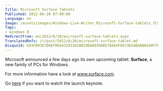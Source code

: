 ```yaml
---
Title: Microsoft Surface Tablets
Published: 2012-06-20 07:00:00
Language: en
Image: /assets/images/Windows-Live-Writer_Microsoft-Surface-tablets_7C94_Surface_3.jpg
Tags:
- windows 8
RedirectFrom: en/2012/6/20/microsoft-surface-tablets.aspx
TranslatedRefs: it/post/2012/6/20/microsoft-surface-tablet.md
DisqusId: 693FB93E7D6EF0EA432932A28B19DA085DAB57B4E4F8E53D34BA8B65A0F7E3F3
---
```

 

Microsoft announced a few days ago its own upcoming tablet: **Surface**, a new family of PCs for Windows.

For more information have a look at <a href="http://www.surface.com">www.surface.com</a>.

Go <a href="http://www.youtube.com/watch?v=ervY6As5OcI&feature=related"> here</a> if you want to watch the launch keynote.

<div id="scid:5737277B-5D6D-4f48-ABFC-DD9C333F4C5D:3508c273-297b-497c-9fbf-bb3ae30f9c2b" class="wlWriterEditableSmartContent" style="float: none; margin-left: auto; display: block; width: 448px; margin-right: auto; padding: 0px;">
<object width="448" height="252" data="http://www.youtube.com/v/dpzu3HM2CIo?hd=1" type="application/x-shockwave-flash"><param name="src" value="http://www.youtube.com/v/dpzu3HM2CIo?hd=1">
<param name="wmode" value="transparent">
</object></div>